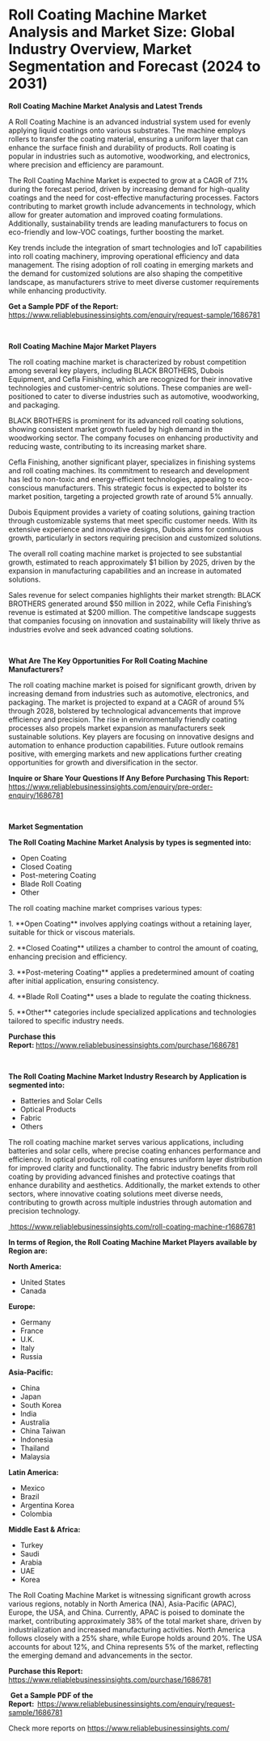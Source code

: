 <p><h1>Roll Coating Machine Market Analysis and Market Size: Global Industry Overview, Market Segmentation and Forecast (2024 to 2031)</h1></p><p><strong>Roll Coating Machine Market Analysis and Latest Trends</strong></p>
<p><p>A Roll Coating Machine is an advanced industrial system used for evenly applying liquid coatings onto various substrates. The machine employs rollers to transfer the coating material, ensuring a uniform layer that can enhance the surface finish and durability of products. Roll coating is popular in industries such as automotive, woodworking, and electronics, where precision and efficiency are paramount.</p><p>The Roll Coating Machine Market is expected to grow at a CAGR of 7.1% during the forecast period, driven by increasing demand for high-quality coatings and the need for cost-effective manufacturing processes. Factors contributing to market growth include advancements in technology, which allow for greater automation and improved coating formulations. Additionally, sustainability trends are leading manufacturers to focus on eco-friendly and low-VOC coatings, further boosting the market.</p><p>Key trends include the integration of smart technologies and IoT capabilities into roll coating machinery, improving operational efficiency and data management. The rising adoption of roll coating in emerging markets and the demand for customized solutions are also shaping the competitive landscape, as manufacturers strive to meet diverse customer requirements while enhancing productivity.</p></p>
<p><strong>Get a Sample PDF of the Report:&nbsp;</strong> <a href="https://www.reliablebusinessinsights.com/enquiry/request-sample/1686781?utm_campaign=97&utm_medium=2&utm_source=Github&utm_content=ia&utm_term=31122024&utm_id=roll-coating-machine">https://www.reliablebusinessinsights.com/enquiry/request-sample/1686781</a></p>
<p>&nbsp;</p>
<p><strong>Roll Coating Machine Major Market Players</strong></p>
<p><p>The roll coating machine market is characterized by robust competition among several key players, including BLACK BROTHERS, Dubois Equipment, and Cefla Finishing, which are recognized for their innovative technologies and customer-centric solutions. These companies are well-positioned to cater to diverse industries such as automotive, woodworking, and packaging.</p><p>BLACK BROTHERS is prominent for its advanced roll coating solutions, showing consistent market growth fueled by high demand in the woodworking sector. The company focuses on enhancing productivity and reducing waste, contributing to its increasing market share.</p><p>Cefla Finishing, another significant player, specializes in finishing systems and roll coating machines. Its commitment to research and development has led to non-toxic and energy-efficient technologies, appealing to eco-conscious manufacturers. This strategic focus is expected to bolster its market position, targeting a projected growth rate of around 5% annually.</p><p>Dubois Equipment provides a variety of coating solutions, gaining traction through customizable systems that meet specific customer needs. With its extensive experience and innovative designs, Dubois aims for continuous growth, particularly in sectors requiring precision and customized solutions.</p><p>The overall roll coating machine market is projected to see substantial growth, estimated to reach approximately $1 billion by 2025, driven by the expansion in manufacturing capabilities and an increase in automated solutions.</p><p>Sales revenue for select companies highlights their market strength: BLACK BROTHERS generated around $50 million in 2022, while Cefla Finishing’s revenue is estimated at $200 million. The competitive landscape suggests that companies focusing on innovation and sustainability will likely thrive as industries evolve and seek advanced coating solutions.</p></p>
<p>&nbsp;</p>
<p><strong>What Are The Key Opportunities For Roll Coating Machine Manufacturers?</strong></p>
<p><p>The roll coating machine market is poised for significant growth, driven by increasing demand from industries such as automotive, electronics, and packaging. The market is projected to expand at a CAGR of around 5% through 2028, bolstered by technological advancements that improve efficiency and precision. The rise in environmentally friendly coating processes also propels market expansion as manufacturers seek sustainable solutions. Key players are focusing on innovative designs and automation to enhance production capabilities. Future outlook remains positive, with emerging markets and new applications further creating opportunities for growth and diversification in the sector.</p></p>
<p><strong>Inquire or Share Your Questions If Any Before Purchasing This Report:</strong> <a href="https://www.reliablebusinessinsights.com/enquiry/pre-order-enquiry/1686781?utm_campaign=97&utm_medium=2&utm_source=Github&utm_content=ia&utm_term=31122024&utm_id=roll-coating-machine">https://www.reliablebusinessinsights.com/enquiry/pre-order-enquiry/1686781</a></p>
<p>&nbsp;</p>
<p><strong>Market Segmentation</strong></p>
<p><strong>The Roll Coating Machine Market Analysis by types is segmented into:</strong></p>
<p><ul><li>Open Coating</li><li>Closed Coating</li><li>Post-metering Coating</li><li>Blade Roll Coating</li><li>Other</li></ul></p>
<p><p>The roll coating machine market comprises various types: </p><p>1. **Open Coating** involves applying coatings without a retaining layer, suitable for thick or viscous materials. </p><p>2. **Closed Coating** utilizes a chamber to control the amount of coating, enhancing precision and efficiency. </p><p>3. **Post-metering Coating** applies a predetermined amount of coating after initial application, ensuring consistency. </p><p>4. **Blade Roll Coating** uses a blade to regulate the coating thickness. </p><p>5. **Other** categories include specialized applications and technologies tailored to specific industry needs.</p></p>
<p><strong>Purchase this Report:&nbsp;</strong><a href="https://www.reliablebusinessinsights.com/purchase/1686781?utm_campaign=97&utm_medium=2&utm_source=Github&utm_content=ia&utm_term=31122024&utm_id=roll-coating-machine">https://www.reliablebusinessinsights.com/purchase/1686781</a></p>
<p>&nbsp;</p>
<p><strong>The Roll Coating Machine Market Industry Research by Application is segmented into:</strong></p>
<p><ul><li>Batteries and Solar Cells</li><li>Optical Products</li><li>Fabric</li><li>Others</li></ul></p>
<p><p>The roll coating machine market serves various applications, including batteries and solar cells, where precise coating enhances performance and efficiency. In optical products, roll coating ensures uniform layer distribution for improved clarity and functionality. The fabric industry benefits from roll coating by providing advanced finishes and protective coatings that enhance durability and aesthetics. Additionally, the market extends to other sectors, where innovative coating solutions meet diverse needs, contributing to growth across multiple industries through automation and precision technology.</p></p>
<p><a href="https://www.reliablebusinessinsights.com/roll-coating-machine-r1686781?utm_campaign=97&utm_medium=2&utm_source=Github&utm_content=ia&utm_term=31122024&utm_id=roll-coating-machine">&nbsp;https://www.reliablebusinessinsights.com/roll-coating-machine-r1686781</a></p>
<p><strong>In terms of Region, the Roll Coating Machine Market Players available by Region are:</strong></p>
<p>
    <p> <strong> North America: </strong>
        <ul>
            <li>United States</li>
            <li>Canada</li>
        </ul>
        </p> 
    <p> <strong> Europe: </strong>
        <ul>
            <li>Germany</li>
            <li>France</li>
            <li>U.K.</li>
            <li>Italy</li>
            <li>Russia</li>
        </ul>
        </p> 
    <p> <strong> Asia-Pacific: </strong>
        <ul>
            <li>China</li>
            <li>Japan</li>
            <li>South Korea</li>
            <li>India</li>
            <li>Australia</li>
            <li>China Taiwan</li>
            <li>Indonesia</li>
            <li>Thailand</li>
            <li>Malaysia</li>
        </ul>
        </p> 
    <p> <strong> Latin America: </strong>
        <ul>
            <li>Mexico</li>
            <li>Brazil</li>
            <li>Argentina Korea</li>
            <li>Colombia</li>
        </ul>
        </p> 
    <p> <strong> Middle East & Africa: </strong>
        <ul>
            <li>Turkey</li>
            <li>Saudi</li>
            <li>Arabia</li>
            <li>UAE</li>
            <li>Korea</li>
        </ul>
    </p>
    </p>
<p><p>The Roll Coating Machine Market is witnessing significant growth across various regions, notably in North America (NA), Asia-Pacific (APAC), Europe, the USA, and China. Currently, APAC is poised to dominate the market, contributing approximately 38% of the total market share, driven by industrialization and increased manufacturing activities. North America follows closely with a 25% share, while Europe holds around 20%. The USA accounts for about 12%, and China represents 5% of the market, reflecting the emerging demand and advancements in the sector.</p></p>
<p><strong>Purchase this Report: </strong><a href="https://www.reliablebusinessinsights.com/purchase/1686781?utm_campaign=97&utm_medium=2&utm_source=Github&utm_content=ia&utm_term=31122024&utm_id=roll-coating-machine">https://www.reliablebusinessinsights.com/purchase/1686781</a></p>
<p>&nbsp;<strong>Get a Sample PDF of the Report:&nbsp;&nbsp;</strong><a href="https://www.reliablebusinessinsights.com/enquiry/request-sample/1686781?utm_campaign=97&utm_medium=2&utm_source=Github&utm_content=ia&utm_term=31122024&utm_id=roll-coating-machine">https://www.reliablebusinessinsights.com/enquiry/request-sample/1686781</a></p>
<p><strong></strong></p>
<p>Check more reports on <a href="https://www.reliablebusinessinsights.com/?utm_campaign=97&utm_medium=2&utm_source=Github&utm_content=ia&utm_term=31122024&utm_id=roll-coating-machine">https://www.reliablebusinessinsights.com/</a></p>